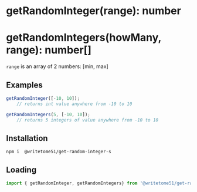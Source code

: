 # getRandomInteger(range): number

# getRandomIntegers(howMany, range): number[]

`range` is an array of 2 numbers: [min, max]

## Examples
```js
getRandomInteger([-10, 10]);
    // returns int value anywhere from -10 to 10

getRandomIntegers(5, [-10, 10]);
    // returns 5 integers of value anywhere from -10 to 10
```

## Installation
`npm i  @writetome51/get-random-integer-s`

## Loading
```js
import { getRandomInteger, getRandomIntegers} from '@writetome51/get-random-integer-s';
```